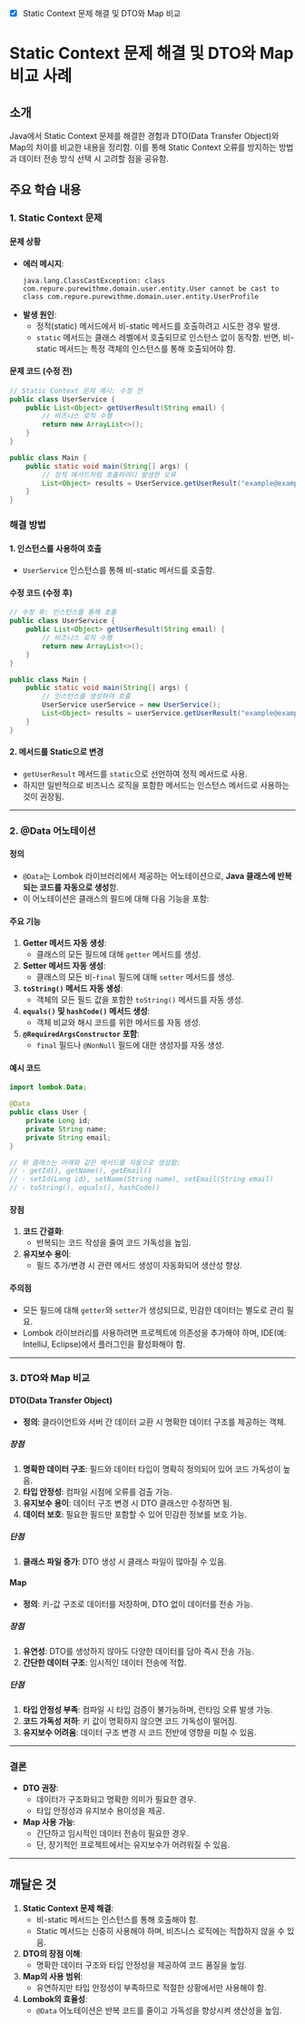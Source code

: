 - [x] Static Context 문제 해결 및 DTO와 Map 비교

# Static Context 문제 해결 및 DTO와 Map 비교 사례

## 소개
Java에서 Static Context 문제를 해결한 경험과 DTO(Data Transfer Object)와 Map의 차이를 비교한 내용을 정리함.
이를 통해 Static Context 오류를 방지하는 방법과 데이터 전송 방식 선택 시 고려할 점을 공유함.

## 주요 학습 내용

### 1. Static Context 문제

#### 문제 상황
- **에러 메시지**:
  ```
  java.lang.ClassCastException: class com.repure.purewithme.domain.user.entity.User cannot be cast to class com.repure.purewithme.domain.user.entity.UserProfile
  ```
- **발생 원인**:
  - 정적(static) 메서드에서 비-static 메서드를 호출하려고 시도한 경우 발생.
  - `static` 메서드는 클래스 레벨에서 호출되므로 인스턴스 없이 동작함. 반면, 비-static 메서드는 특정 객체의 인스턴스를 통해 호출되어야 함.

#### 문제 코드 (수정 전)
```java
// Static Context 문제 예시: 수정 전
public class UserService {
    public List<Object> getUserResult(String email) {
        // 비즈니스 로직 수행
        return new ArrayList<>();
    }
}

public class Main {
    public static void main(String[] args) {
        // 정적 메서드처럼 호출하려다 발생한 오류
        List<Object> results = UserService.getUserResult("example@example.com"); // Error 발생
    }
}
```

### 해결 방법

#### 1. 인스턴스를 사용하여 호출
- `UserService` 인스턴스를 통해 비-static 메서드를 호출함.

#### 수정 코드 (수정 후)
```java
// 수정 후: 인스턴스를 통해 호출
public class UserService {
    public List<Object> getUserResult(String email) {
        // 비즈니스 로직 수행
        return new ArrayList<>();
    }
}

public class Main {
    public static void main(String[] args) {
        // 인스턴스를 생성하여 호출
        UserService userService = new UserService();
        List<Object> results = userService.getUserResult("example@example.com"); // 정상 호출
    }
}
```

#### 2. 메서드를 Static으로 변경
- `getUserResult` 메서드를 `static`으로 선언하여 정적 메서드로 사용.
- 하지만 일반적으로 비즈니스 로직을 포함한 메서드는 인스턴스 메서드로 사용하는 것이 권장됨.

---

### 2. @Data 어노테이션

#### 정의
- `@Data`는 Lombok 라이브러리에서 제공하는 어노테이션으로, **Java 클래스에 반복되는 코드를 자동으로 생성**함.
- 이 어노테이션은 클래스의 필드에 대해 다음 기능을 포함:

#### 주요 기능
1. **Getter 메서드 자동 생성**:
   - 클래스의 모든 필드에 대해 `getter` 메서드를 생성.
2. **Setter 메서드 자동 생성**:
   - 클래스의 모든 비-`final` 필드에 대해 `setter` 메서드를 생성.
3. **`toString()` 메서드 자동 생성**:
   - 객체의 모든 필드 값을 포함한 `toString()` 메서드를 자동 생성.
4. **`equals()` 및 `hashCode()` 메서드 생성**:
   - 객체 비교와 해시 코드를 위한 메서드를 자동 생성.
5. **`@RequiredArgsConstructor` 포함**:
   - `final` 필드나 `@NonNull` 필드에 대한 생성자를 자동 생성.

#### 예시 코드
```java
import lombok.Data;

@Data
public class User {
    private Long id;
    private String name;
    private String email;
}

// 위 클래스는 아래와 같은 메서드를 자동으로 생성함:
// - getId(), getName(), getEmail()
// - setId(Long id), setName(String name), setEmail(String email)
// - toString(), equals(), hashCode()
```

#### 장점
1. **코드 간결화**:
   - 반복되는 코드 작성을 줄여 코드 가독성을 높임.
2. **유지보수 용이**:
   - 필드 추가/변경 시 관련 메서드 생성이 자동화되어 생산성 향상.

#### 주의점
- 모든 필드에 대해 `getter`와 `setter`가 생성되므로, 민감한 데이터는 별도로 관리 필요.
- Lombok 라이브러리를 사용하려면 프로젝트에 의존성을 추가해야 하며, IDE(예: IntelliJ, Eclipse)에서 플러그인을 활성화해야 함.

---

### 3. DTO와 Map 비교

#### DTO(Data Transfer Object)
- **정의**: 클라이언트와 서버 간 데이터 교환 시 명확한 데이터 구조를 제공하는 객체.

##### 장점
1. **명확한 데이터 구조**: 필드와 데이터 타입이 명확히 정의되어 있어 코드 가독성이 높음.
2. **타입 안정성**: 컴파일 시점에 오류를 검출 가능.
3. **유지보수 용이**: 데이터 구조 변경 시 DTO 클래스만 수정하면 됨.
4. **데이터 보호**: 필요한 필드만 포함할 수 있어 민감한 정보를 보호 가능.

##### 단점
1. **클래스 파일 증가**: DTO 생성 시 클래스 파일이 많아질 수 있음.

#### Map
- **정의**: 키-값 구조로 데이터를 저장하며, DTO 없이 데이터를 전송 가능.

##### 장점
1. **유연성**: DTO를 생성하지 않아도 다양한 데이터를 담아 즉시 전송 가능.
2. **간단한 데이터 구조**: 임시적인 데이터 전송에 적합.

##### 단점
1. **타입 안정성 부족**: 컴파일 시 타입 검증이 불가능하며, 런타임 오류 발생 가능.
2. **코드 가독성 저하**: 키 값이 명확하지 않으면 코드 가독성이 떨어짐.
3. **유지보수 어려움**: 데이터 구조 변경 시 코드 전반에 영향을 미칠 수 있음.

---

### 결론
- **DTO 권장**:
  - 데이터가 구조화되고 명확한 의미가 필요한 경우.
  - 타입 안정성과 유지보수 용이성을 제공.
- **Map 사용 가능**:
  - 간단하고 임시적인 데이터 전송이 필요한 경우.
  - 단, 장기적인 프로젝트에서는 유지보수가 어려워질 수 있음.

---

## 깨달은 것

1. **Static Context 문제 해결**:
   - 비-static 메서드는 인스턴스를 통해 호출해야 함.
   - Static 메서드는 신중히 사용해야 하며, 비즈니스 로직에는 적합하지 않을 수 있음.
2. **DTO의 장점 이해**:
   - 명확한 데이터 구조와 타입 안정성을 제공하여 코드 품질을 높임.
3. **Map의 사용 범위**:
   - 유연하지만 타입 안정성이 부족하므로 적절한 상황에서만 사용해야 함.
4. **Lombok의 효율성**:
   - `@Data` 어노테이션은 반복 코드를 줄이고 가독성을 향상시켜 생산성을 높임.

